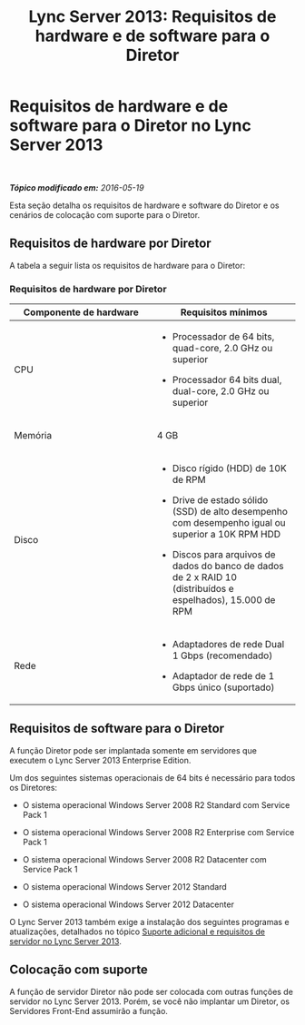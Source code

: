 ﻿---
title: 'Lync Server 2013: Requisitos de hardware e de software para o Diretor'
TOCTitle: Requisitos de hardware e de software para o Diretor
ms:assetid: 747b701e-7f97-46fe-91c5-1e8d9addf9f7
ms:mtpsurl: https://technet.microsoft.com/pt-br/library/Gg398560(v=OCS.15)
ms:contentKeyID: 49307123
ms.date: 05/19/2016
mtps_version: v=OCS.15
ms.translationtype: HT
---

# Requisitos de hardware e de software para o Diretor no Lync Server 2013

 

_**Tópico modificado em:** 2016-05-19_

Esta seção detalha os requisitos de hardware e software do Diretor e os cenários de colocação com suporte para o Diretor.

## Requisitos de hardware por Diretor

A tabela a seguir lista os requisitos de hardware para o Diretor:

### Requisitos de hardware por Diretor

<table>
<colgroup>
<col style="width: 50%" />
<col style="width: 50%" />
</colgroup>
<thead>
<tr class="header">
<th>Componente de hardware</th>
<th>Requisitos mínimos</th>
</tr>
</thead>
<tbody>
<tr class="odd">
<td><p>CPU</p></td>
<td><ul>
<li><p>Processador de 64 bits, quad-core, 2.0 GHz ou superior</p></li>
<li><p>Processador 64 bits dual, dual-core, 2.0 GHz ou superior</p></li>
</ul></td>
</tr>
<tr class="even">
<td><p>Memória</p></td>
<td><p>4 GB</p></td>
</tr>
<tr class="odd">
<td><p>Disco</p></td>
<td><ul>
<li><p>Disco rígido (HDD) de 10K de RPM</p></li>
<li><p>Drive de estado sólido (SSD) de alto desempenho com desempenho igual ou superior a 10K RPM HDD</p></li>
<li><p>Discos para arquivos de dados do banco de dados de 2 x RAID 10 (distribuídos e espelhados), 15.000 de RPM</p></li>
</ul></td>
</tr>
<tr class="even">
<td><p>Rede</p></td>
<td><ul>
<li><p>Adaptadores de rede Dual 1 Gbps (recomendado)</p></li>
<li><p>Adaptador de rede de 1 Gbps único (suportado)</p></li>
</ul></td>
</tr>
</tbody>
</table>


## Requisitos de software para o Diretor

A função Diretor pode ser implantada somente em servidores que executem o Lync Server 2013 Enterprise Edition.

Um dos seguintes sistemas operacionais de 64 bits é necessário para todos os Diretores:

  - O sistema operacional Windows Server 2008 R2 Standard com Service Pack 1

  - O sistema operacional Windows Server 2008 R2 Enterprise com Service Pack 1

  - O sistema operacional Windows Server 2008 R2 Datacenter com Service Pack 1

  - O sistema operacional Windows Server 2012 Standard

  - O sistema operacional Windows Server 2012 Datacenter

O Lync Server 2013 também exige a instalação dos seguintes programas e atualizações, detalhados no tópico [Suporte adicional e requisitos de servidor no Lync Server 2013](lync-server-2013-additional-server-support-and-requirements.md).

## Colocação com suporte

A função de servidor Diretor não pode ser colocada com outras funções de servidor no Lync Server 2013. Porém, se você não implantar um Diretor, os Servidores Front-End assumirão a função.

